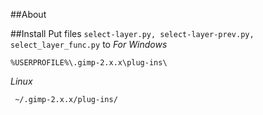 ##About


##Install
Put files `select-layer.py, select-layer-prev.py, select_layer_func.py` to
*For Windows*
```
%USERPROFILE%\.gimp-2.x.x\plug-ins\
```
*Linux*
```
 ~/.gimp-2.x.x/plug-ins/
```